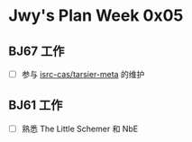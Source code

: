 # Jwy's Plan Week 0x05

## BJ67 工作

- [ ] 参与 [isrc-cas/tarsier-meta](https://github.com/isrc-cas/tarsier-meta) 的维护

## BJ61 工作

- [ ] 熟悉 The Little Schemer 和 NbE
